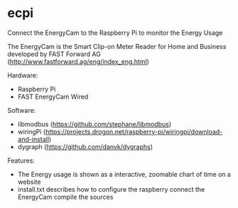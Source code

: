 ecpi
====

Connect the EnergyCam to the Raspberry Pi to monitor the Energy Usage

The EnergyCam is the Smart Clip-on Meter Reader for Home and Business developed by FAST Forward AG 
(http://www.fastforward.ag/eng/index_eng.html)


Hardware:
  - Raspberry Pi
  - FAST EnergyCam Wired


Software:
  - libmodbus (https://github.com/stephane/libmodbus)
  - wiringPi (https://projects.drogon.net/raspberry-pi/wiringpi/download-and-install)
  - dygraph (https://github.com/danvk/dygraphs)


Features:
 - The Energy usage is shown as a interactive, zoomable chart of time on a website
 - install.txt describes how to 
      configure the raspberry
      connect the EnergyCam 
      compile the sources
 


